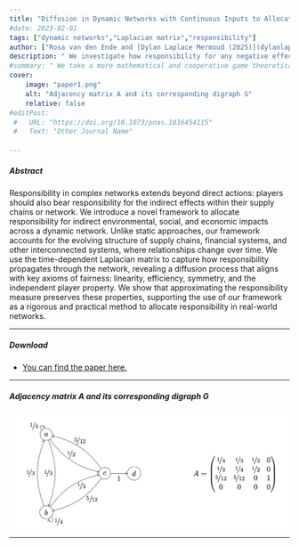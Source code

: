 ```yaml
---
title: "Diffusion in Dynamic Networks with Continuous Inputs to Allocate Responsibility" 
#date: 2023-02-01
tags: ["dynamic networks","Laplacian matrix","responsibility"]
author: ["Rosa van den Ende and [Dylan Laplace Mermoud (2025)](dylanlapacemermoud.github.io)"]
description: " We investigate how responsibility for any negative effect spreads in a dynamic network. Not just responsibility for carbon emissions, but also for example systemic risk." 
#summary: " We take a more mathematical and cooperative game theoretical approach at an upstream responsibility value." 
cover:
    image: "paper1.png"
    alt: "Adjacency matrix A and its corresponding digraph G"
    relative: false
#editPost:
 #   URL: "https://doi.org/10.1073/pnas.1816454115"
 #   Text: "Other Journal Name"

---
```


##### Abstract

Responsibility in complex networks extends beyond direct actions: players should also bear responsibility for the indirect effects within their supply chains or network. We introduce a novel framework to allocate responsibility for indirect environmental, social, and economic impacts across a dynamic network. Unlike static approaches, our framework accounts for the evolving structure of supply chains, financial systems, and other interconnected systems, where relationships change over time. We use the time-dependent Laplacian matrix to capture how responsibility propagates through the network, revealing a diffusion process that aligns with key axioms of fairness: linearity, efficiency, symmetry, and the independent player property. We show that approximating the responsibility measure preserves these properties, supporting the use of our framework as a rigorous and practical method to allocate responsibility in real-world networks.

---

##### Download

+ [You can find the paper here.](https://shs.hal.science/halshs-05046082v1)
<!-- + [Online appendix](appendix2.pdf)
+ [Code and data](https://github.com/pmichaillat/unemployment-gap) -->

---

##### Adjacency matrix A and its corresponding digraph G

![](paper1.png)

---
<!-- 
##### Citation

Author 1 and Author 2. Year. "Title." *Journal* Volume (Issue): First page–Last page. https://doi.org/paper_doi.

```BibTeX
@article{AAYY,
author = {Author 1 and Author 2},
doi = {paper_doi},
journal = {Journal},
number = {Issue},
pages = {XXX--YYY},
title ={Title},
volume = {Volume},
year = {Year}}
```

---

##### Related material

+ [Presentation slides](presentation2.pdf)
 -->

